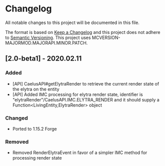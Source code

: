 # Changelog
All notable changes to this project will be documented in this file.

The format is based on [Keep a Changelog](http://keepachangelog.com/en/1.0.0/) and this project does not adhere to [Semantic Versioning](http://semver.org/spec/v2.0.0.html).
This project uses MCVERSION-MAJORMOD.MAJORAPI.MINOR.PATCH.

## [2.0-beta1] - 2020.02.11
### Added
- [API] CaelusAPI#getElytraRender to retrieve the current render state of the elytra on the entity
- [API] Added IMC processing for elytra render state, identifier is "elytraRender"/CaelusAPI.IMC.ELYTRA_RENDER and it should supply a Function<LivingEntity,ElytraRender> object
### Changed
- Ported to 1.15.2 Forge
### Removed
- Removed RenderElytraEvent in favor of a simpler IMC method for processing render state